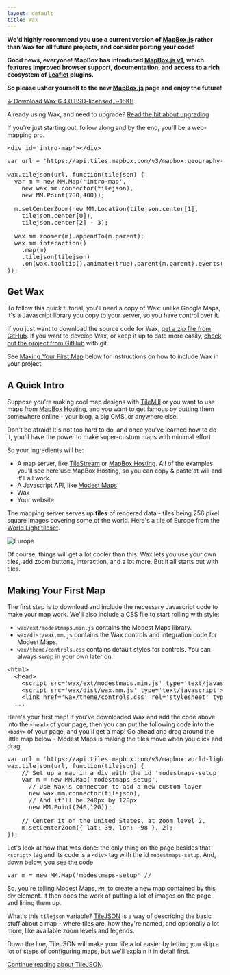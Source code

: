 ```yaml
---
layout: default
title: Wax
---
```


**We'd highly recommend you use a current version of [MapBox.js](https://www.mapbox.com/mapbox.js/)
rather than Wax for all future projects, and consider porting your code!**

**Good news, everyone! MapBox has introduced [MapBox.js v1](https://www.mapbox.com/mapbox.js/), which features
improved browser support, documentation, and access to a rich ecosystem of
[Leaflet](https://leafletjs.com/) plugins.**

**So please usher yourself to the new [MapBox.js](https://www.mapbox.com/mapbox.js/)
page and enjoy the future!**

<a class='big-download' href='https://github.com/tilemill-project/wax/zipball/v6.4.0'>↓ Download Wax 6.4.0
<span>BSD-licensed, ~16KB</span>
</a>

Already using Wax, and need to upgrade? [Read the bit about upgrading](/wax/upgrading.html)

If you're just starting out, follow along and by the end, you'll be a
web-mapping pro.

<div id='intro-map' class='map-demo'></div>

<pre class='prettyprint'>
&lt;div id='intro-map'&gt;&lt;/div&gt;
</pre>
<pre class='prettyprint live'>
var url = 'https://api.tiles.mapbox.com/v3/mapbox.geography-class.jsonp';

wax.tilejson(url, function(tilejson) {
  var m = new MM.Map('intro-map',
    new wax.mm.connector(tilejson),
    new MM.Point(700,400));

  m.setCenterZoom(new MM.Location(tilejson.center[1],
    tilejson.center[0]),
    tilejson.center[2] - 3);

  wax.mm.zoomer(m).appendTo(m.parent);
  wax.mm.interaction()
    .map(m)
    .tilejson(tilejson)
    .on(wax.tooltip().animate(true).parent(m.parent).events());
});
</pre>

## Get Wax

To follow this quick tutorial, you'll need a copy of Wax: unlike Google Maps,
it's a Javascript library you copy to your server, so you have control over it.

If you just want to download the source code for Wax,
[get a zip file from GitHub](https://github.com/tilemill-project/wax/tags).
If you want to develop Wax, or keep it up to date more easily, [check out the
project from GitHub](https://github.com/tilemill-project/wax) with git.

See [Making Your First Map](#making-your-first-map) below for instructions on
how to include Wax in your project.

## A Quick Intro

Suppose you're making cool map designs with [TileMill](https://mapbox.com/tilemill/)
or you want to use maps from [MapBox Hosting](https://tiles.mapbox.com), and you want to
get famous by putting them somewhere online - your blog, a big CMS, or anywhere else.

Don't be afraid! It's not too hard to do, and once you've learned how to do it,
you'll have the power to make super-custom maps with minimal effort.

So your ingredients will be:

* A map server, like [TileStream](https://github.com/mapbox/tilestream) or
  [MapBox Hosting](https://tiles.mapbox.com). All of the examples you'll see
  here use MapBox Hosting, so you can copy & paste at will and it'll all work.
* A Javascript API, like [Modest Maps](https://github.com/stamen/modestmaps-js)
* Wax
* Your website

The mapping server serves up **tiles** of rendered data - tiles being 256 pixel
square images covering some of the world. Here's a tile of Europe from the
[World Light tileset](https://tiles.mapbox.com/mapbox/map/world-light).

![Europe](https://a.tiles.mapbox.com/v3/mapbox.world-light/2/2/1.png)

Of course, things will get a lot cooler than this: Wax lets you use your own
tiles, add zoom buttons, interaction, and a lot more. But it all starts out
with tiles.

<h2 id='making-your-first-map'>Making Your First Map</h2>

The first step is to download and include the necessary Javascript code to
make your map work. We'll also include a CSS file to start rolling with style:

- `wax/ext/modestmaps.min.js` contains the Modest Maps library.
- `wax/dist/wax.mm.js` contains the Wax controls and integration code for
  Modest Maps.
- `wax/theme/controls.css` contains default styles for controls. You can always
  swap in your own later on.

<pre class='prettyprint'>
&lt;html&gt;
  &lt;head&gt;
    &lt;script src='wax/ext/modestmaps.min.js' type='text/javascript'&gt;&lt;/script&gt;
    &lt;script src='wax/dist/wax.mm.js' type='text/javascript'&gt;&lt;/script&gt;
    &lt;link href='wax/theme/controls.css' rel='stylesheet' type='text/css' /&gt;
  ...
</pre>

Here's your first map! If you've downloaded Wax and add the code above into the
<code>&lt;head&gt;</code> of your page, then you can put the following code into the
<code>&lt;body&gt;</code> of your page, and you'll get a map! Go ahead and
drag around the little map below -
Modest Maps is making the tiles move when you click and drag.

<pre class='prettyprint'>
var url = 'https://api.tiles.mapbox.com/v3/mapbox.world-light.jsonp';
wax.tilejson(url, function(tilejson) {
    // Set up a map in a div with the id 'modestmaps-setup'
    var m = new MM.Map('modestmaps-setup',
      // Use Wax's connector to add a new custom layer
      new wax.mm.connector(tilejson),
      // And it'll be 240px by 120px
      new MM.Point(240,120));

    // Center it on the United States, at zoom level 2.
    m.setCenterZoom({ lat: 39, lon: -98 }, 2);
});
</pre>

Let's look at how that was done: the only thing on the page besides that
<code>&lt;script&gt;</code> tag and its code is a <code>&lt;div&gt;</code>
tag with the id `modestmaps-setup`. And, down below, you see the code

<pre class='prettify'>
var m = new MM.Map('modestmaps-setup' //
</pre>

So, you're telling Modest Maps, `MM`, to create a new map contained by
this div element. It then does the work of putting a lot of images on the page
and lining them up.

What's this `tilejson` variable?
[TileJSON](https://github.com/mapbox/tilejson) is a way of
describing the basic stuff about a map - where tiles are, how they're
named, and optionally a lot more, like available zoom levels and legends.

Down the line, TileJSON will make your life a lot easier by letting you
skip a lot of steps of configuring maps, but we'll explain it in detail first.

[Continue reading about TileJSON](/wax/tilejson.html).
